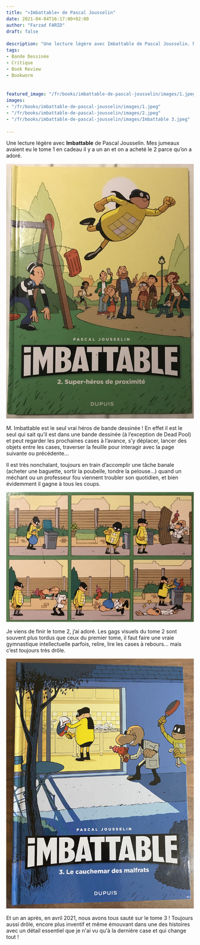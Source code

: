 ```yaml
---
title: "«Imbattable» de Pascal Jousselin"
date: 2021-04-04T16:17:00+02:00
author: "Farzad FARID"
draft: false

description: "Une lecture légère avec Imbattable de Pascal Jousselin. Mes jumeaux avaient eu le tome 1 en cadeau il y a un an et on a acheté le 2 parce…"
tags:
- Bande Dessinée
- Critique
- Book Review
- Bookworm


featured_image: "/fr/books/imbattable-de-pascal-jousselin/images/1.jpeg"
images:
- "/fr/books/imbattable-de-pascal-jousselin/images/1.jpeg"
- "/fr/books/imbattable-de-pascal-jousselin/images/2.jpeg"
- "/fr/books/imbattable-de-pascal-jousselin/images/Imbattable 3.jpeg"

---
```


Une lecture légère avec **Imbattable** de Pascal Jousselin. Mes jumeaux avaient eu le tome 1 en cadeau il y a un an et on a acheté le 2 parce qu’on a adoré.


![image](images/1.jpeg#layoutTextWidth)



M. Imbattable est le seul vrai héros de bande dessinée ! En effet il est le seul qui sait qu’il est dans une bande dessinée (à l’exception de Dead Pool) et peut regarder les prochaines cases à l’avance, s’y déplacer, lancer des objets entre les cases, traverser la feuille pour interagir avec la page suivante ou précédente…

Il est très nonchalant, toujours en train d’accomplir une tâche banale (acheter une baguette, sortir la poubelle, tondre la pelouse…) quand un méchant ou un professeur fou viennent troubler son quotidien, et bien évidemment il gagne à tous les coups.



![image](images/2.jpeg#layoutTextWidth)


Je viens de finir le tome 2, j’ai adoré. Les gags visuels du tome 2 sont souvent plus tordus que ceux du premier tome, il faut faire une vraie gymnastique intellectuelle parfois, relire, lire les cases à rebours… mais c’est toujours très drôle.

![image](images/Imbattable%203.jpeg#layoutTextWidth)

Et un an après, en avril 2021, nous avons tous sauté sur le tome 3 ! Toujours aussi drôle,
encore plus inventif et même émouvant dans une des histoires avec un détail essentiel que
je n'ai vu qu'à la dernière case et qui change tout !
